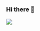 ### Hi there 👋
<a href="https://twitter.com/YuviGold/">
  <img align="left" src="https://github-readme-stats.vercel.app/api?username=YuviGold&show_icons=true" />
</a>

<!--
**YuviGold/YuviGold** is a ✨ _special_ ✨ repository because its `README.md` (this file) appears on your GitHub profile.

Here are some ideas to get you started:

- 🔭 I’m currently working on ...
- 🌱 I’m currently learning ...
- 👯 I’m looking to collaborate on ...
- 🤔 I’m looking for help with ...
- 💬 Ask me about ...
- 📫 How to reach me: ...
- 😄 Pronouns: ...
- ⚡ Fun fact: ...
-->
